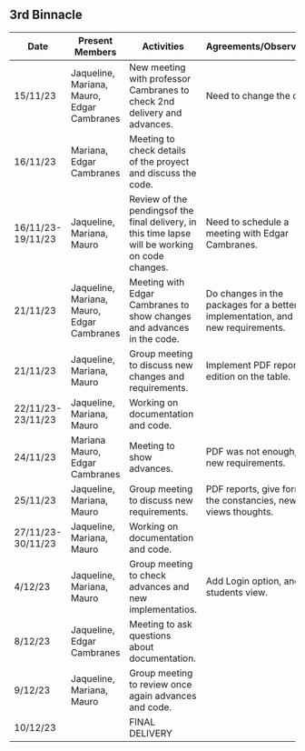 ## 3rd Binnacle
|   Date   | Present Members|                                       Activities                                                   |               Agreements/Observations                                   |
|----------|----------------|----------------------------------------------------------------------------------------------------|-------------------------------------------------------------------------|
|15/11/23 |Jaqueline, Mariana, Mauro, Edgar Cambranes| New meeting with professor Cambranes to check 2nd delivery and advances.|Need to change the code.||
|16/11/23| Mariana, Edgar Cambranes| Meeting to check details of the proyect and discuss the code.|| 
|16/11/23-19/11/23| Jaqueline, Mariana, Mauro| Review of the pendingsof the final delivery, in this time lapse will be working on code changes.| Need to schedule a meeting with Edgar Cambranes.|
|21/11/23| Jaqueline, Mariana, Mauro, Edgar Cambranes| Meeting with Edgar Cambranes to show changes and advances in the code.| Do changes in the packages for a better MVC implementation, and add new requirements.|
|21/11/23| Jaqueline, Mariana, Mauro| Group meeting to discuss new changes and requirements.|Implement PDF reports and edition on the table.|
|22/11/23-23/11/23| Jaqueline, Mariana, Mauro| Working on documentation and code. ||
|24/11/23| Mariana Mauro, Edgar Cambranes| Meeting to show advances.| PDF was not enough, add new requirements.|
|25/11/23| Jaqueline, Mariana, Mauro| Group meeting to discuss new requirements.| PDF reports, give format to the constancies, new views thoughts.|
|27/11/23-30/11/23| Jaqueline, Mariana, Mauro| Working on documentation and code.||
|4/12/23|Jaqueline, Mariana, Mauro| Group meeting to check advances and new implementatios.|Add Login option, and a students view.|
|8/12/23|Jaqueline, Edgar Cambranes| Meeting to ask questions about documentation.||
|9/12/23|Jaqueline, Mariana, Mauro| Group meeting to review once again advances and code.||
|10/12/23||FINAL DELIVERY||
